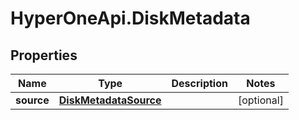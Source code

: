 # HyperOneApi.DiskMetadata

## Properties
Name | Type | Description | Notes
------------ | ------------- | ------------- | -------------
**source** | [**DiskMetadataSource**](DiskMetadataSource.md) |  | [optional] 


